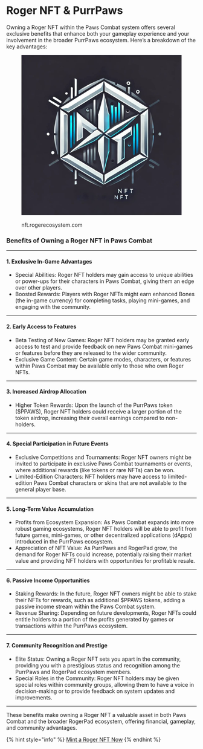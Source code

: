 # Roger NFT & PurrPaws

Owning a Roger NFT within the Paws Combat system offers several exclusive benefits that enhance both your gameplay experience and your involvement in the broader PurrPaws ecosystem. Here’s a breakdown of the key advantages:

<figure><img src="../../../.gitbook/assets/IMAGE 2024-09-23 054254.jpeg" alt=""><figcaption><p>nft.rogerecosystem.com</p></figcaption></figure>

### Benefits of Owning a Roger NFT in Paws Combat

***

#### 1. Exclusive In-Game Advantages

* Special Abilities: Roger NFT holders may gain access to unique abilities or power-ups for their characters in Paws Combat, giving them an edge over other players.
* Boosted Rewards: Players with Roger NFTs might earn enhanced Bones (the in-game currency) for completing tasks, playing mini-games, and engaging with the community.

***

#### 2. Early Access to Features

* Beta Testing of New Games: Roger NFT holders may be granted early access to test and provide feedback on new Paws Combat mini-games or features before they are released to the wider community.
* Exclusive Game Content: Certain game modes, characters, or features within Paws Combat may be available only to those who own Roger NFTs.

***

#### 3. Increased Airdrop Allocation

* Higher Token Rewards: Upon the launch of the PurrPaws token ($PPAWS), Roger NFT holders could receive a larger portion of the token airdrop, increasing their overall earnings compared to non-holders.

***

#### 4. Special Participation in Future Events

* Exclusive Competitions and Tournaments: Roger NFT owners might be invited to participate in exclusive Paws Combat tournaments or events, where additional rewards (like tokens or rare NFTs) can be won.
* Limited-Edition Characters: NFT holders may have access to limited-edition Paws Combat characters or skins that are not available to the general player base.

***

#### 5. Long-Term Value Accumulation

* Profits from Ecosystem Expansion: As Paws Combat expands into more robust gaming ecosystems, Roger NFT holders will be able to profit from future games, mini-games, or other decentralized applications (dApps) introduced in the PurrPaws ecosystem.
* Appreciation of NFT Value: As PurrPaws and RogerPad grow, the demand for Roger NFTs could increase, potentially raising their market value and providing NFT holders with opportunities for profitable resale.

***

#### 6. Passive Income Opportunities

* Staking Rewards: In the future, Roger NFT owners might be able to stake their NFTs for rewards, such as additional $PPAWS tokens, adding a passive income stream within the Paws Combat system.
* Revenue Sharing: Depending on future developments, Roger NFTs could entitle holders to a portion of the profits generated by games or transactions within the PurrPaws ecosystem.

***

#### 7. Community Recognition and Prestige

* Elite Status: Owning a Roger NFT sets you apart in the community, providing you with a prestigious status and recognition among the PurrPaws and RogerPad ecosystem members.
* Special Roles in the Community: Roger NFT holders may be given special roles within community groups, allowing them to have a voice in decision-making or to provide feedback on system updates and improvements.

***

These benefits make owning a Roger NFT a valuable asset in both Paws Combat and the broader RogerPad ecosystem, offering financial, gameplay, and community advantages.



{% hint style="info" %}
[Mint a Roger NFT Now](https://nft.rogerecosystem.com)
{% endhint %}
